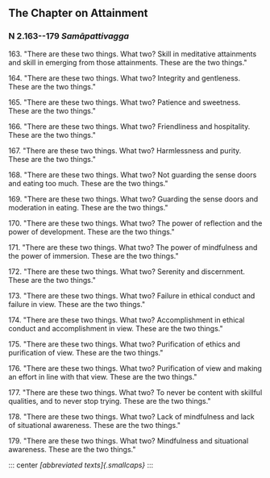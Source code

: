 ## The Chapter on Attainment

### N 2.163--179 *Samāpattivagga*

163\. "There are these two things. What two? Skill in meditative attainments
and skill in emerging from those attainments. These are the two things."

<!--pg-->
164\. "There are these two things. What two? Integrity and gentleness. These
are the two things."

<!--pg-->
165\. "There are these two things. What two? Patience and sweetness. These are
the two things."

<!--pg-->
166\. "There are these two things. What two? Friendliness and hospitality.
These are the two things."

<!--pg-->
167\. "There are these two things. What two? Harmlessness and purity. These
are the two things."

<!--pg-->
168\. "There are these two things. What two? Not guarding the sense doors and
eating too much. These are the two things."

<!--pg-->
169\. "There are these two things. What two? Guarding the sense doors and
moderation in eating. These are the two things."

<!--pg-->
170\. "There are these two things. What two? The power of reflection and the
power of development. These are the two things."

<!--pg-->
171\. "There are these two things. What two? The power of mindfulness and the
power of immersion. These are the two things."

<!--pg-->
172\. "There are these two things. What two? Serenity and discernment. These
are the two things."

<!--pg-->
173\. "There are these two things. What two? Failure in ethical conduct and
failure in view. These are the two things."

<!--pg-->
174\. "There are these two things. What two? Accomplishment in ethical conduct
and accomplishment in view. These are the two things."

<!--pg-->
175\. "There are these two things. What two? Purification of ethics and
purification of view. These are the two things."

<!--pg-->
176\. "There are these two things. What two? Purification of view and making
an effort in line with that view. These are the two things."

<!--pg-->
177\. "There are these two things. What two? To never be content with skillful
qualities, and to never stop trying. These are the two things."

<!--pg-->
178\. "There are these two things. What two? Lack of mindfulness and lack of
situational awareness. These are the two things."

<!--pg-->
179\. "There are these two things. What two? Mindfulness and situational
awareness. These are the two things."

<!--pg-->
::: center
*[abbreviated texts]{.smallcaps}*
:::

